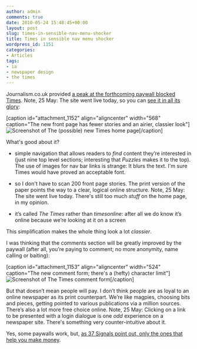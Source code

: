 ```yaml
---
author: admin
comments: true
date: 2010-05-24 15:48:45+00:00
layout: post
slug: times-in-sensible-nav-menu-shocker
title: Times in sensible nav menu shocker
wordpress_id: 1151
categories:
- Articles
tags:
- ia
- newspaper design
- the times
---
```


Journalism.co.uk provided [a peak at the forthcoming paywall blocked Times](http://www.journalism.co.uk/5/articles/538703.php). Note, 25 May: The site went live today, so you can [see it in all its glory](http://thetimes.co.uk):

[caption id="attachment_1152" align="aligncenter" width="568" caption="The new front page has fewer stories and an airier, classier look"]![Screenshot of The (possible) new Times home page](http://leonpaternoster.com/wp-content/uploads/2010/05/new-times-front-page.jpg)[/caption]

What's good about it?



	
  * simple navigation that allows readers to _find_ content they’re interested in (just nine top level sections; interesting that _Puzzles_ makes it to the top). The use of images for nav bar links is strange: It blurs the text. I'm sure Times would have proved an acceptable font.

	
  * so I don't have to scan 200 front page stories. The print version of the paper points the way to a clear, logical online structure. Note, 25 May: The site went live today. There's still too much _stuff_ on the home page, in my opinion.

	
  * it’s called _The Times_ rather than _timesonline_: after all we do know it’s online because we’re looking at it on a screen


This simplification makes the whole thing look a lot _classier_.

I was thinking that the comments section will be greatly improved by the paywall (after all, you’re paying to comment; no more anonymity, name calling or baiting):

[caption id="attachment_1153" align="aligncenter" width="524" caption="The new comment form; there's a (hefty) character limit"]![Screenshot of The Times comment form](http://leonpaternoster.com/wp-content/uploads/2010/05/new-times-comments.jpg)[/caption]

But that doesn’t mean people will pay. I don’t think people are as loyal to an online newspaper as its print counterpart. We’re like magpies, choosing bits and pieces, getting pointed to various publications via a million sources. There’s also a lot more free choice online. Note, 25 May: Clicking on a link to be presented with a login dialogue is one _odd_ experience on a newspaper site. There's something very counter-intuitive about it.

Yes, some paywalls work, but, [as 37 Signals point out, only the ones that help you make money](http://37signals.com/svn/posts/2245-when-opening-the-wallet-becomes-a-no-brainer).
